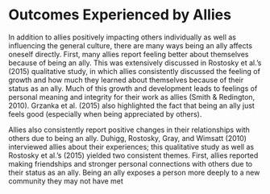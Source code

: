 # Outcomes Experienced by Allies

In addition to allies positively impacting others individually as well as influencing the general culture, there are many ways being an ally affects oneself directly. First, many allies report feeling better about themselves because of being an ally. This was extensively discussed in Rostosky et al.’s (2015) qualitative study, in which allies consistently discussed the feeling of growth and how much they learned about themselves because of their status as an ally. Much of this growth and development leads to feelings of personal meaning and integrity for their work as allies (Smith & Redington, 2010). Grzanka et al. (2015) also highlighted the fact that being an ally just feels good (especially when being appreciated by others).

Allies also consistently report positive changes in their relationships with others due to being an ally. Duhigg, Rostosky, Gray, and Wimsatt (2010) interviewed allies about their experiences; this qualitative study as well as Rostosky et al.’s (2015) yielded two consistent themes. First, allies reported making friendships and stronger personal connections with others due to their status as an ally. Being an ally exposes a person more deeply to a new community they may not have met